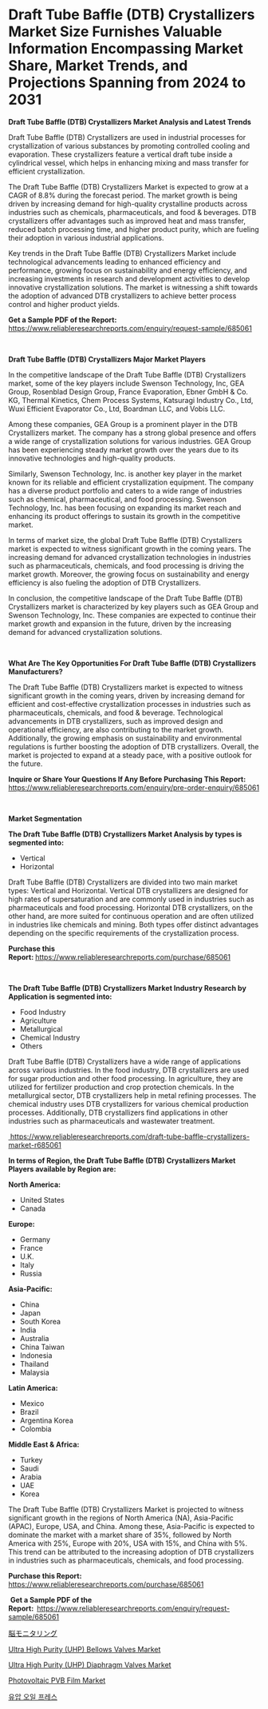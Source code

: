 <p><h1>Draft Tube Baffle (DTB) Crystallizers Market Size Furnishes Valuable Information Encompassing Market Share, Market Trends, and Projections Spanning from 2024 to 2031</h1></p><p><strong>Draft Tube Baffle (DTB) Crystallizers Market Analysis and Latest Trends</strong></p>
<p><p>Draft Tube Baffle (DTB) Crystallizers are used in industrial processes for crystallization of various substances by promoting controlled cooling and evaporation. These crystallizers feature a vertical draft tube inside a cylindrical vessel, which helps in enhancing mixing and mass transfer for efficient crystallization.</p><p>The Draft Tube Baffle (DTB) Crystallizers Market is expected to grow at a CAGR of 8.8% during the forecast period. The market growth is being driven by increasing demand for high-quality crystalline products across industries such as chemicals, pharmaceuticals, and food & beverages. DTB crystallizers offer advantages such as improved heat and mass transfer, reduced batch processing time, and higher product purity, which are fueling their adoption in various industrial applications.</p><p>Key trends in the Draft Tube Baffle (DTB) Crystallizers Market include technological advancements leading to enhanced efficiency and performance, growing focus on sustainability and energy efficiency, and increasing investments in research and development activities to develop innovative crystallization solutions. The market is witnessing a shift towards the adoption of advanced DTB crystallizers to achieve better process control and higher product yields.</p></p>
<p><strong>Get a Sample PDF of the Report:&nbsp;</strong> <a href="https://www.reliableresearchreports.com/enquiry/request-sample/685061">https://www.reliableresearchreports.com/enquiry/request-sample/685061</a></p>
<p>&nbsp;</p>
<p><strong>Draft Tube Baffle (DTB) Crystallizers Major Market Players</strong></p>
<p><p>In the competitive landscape of the Draft Tube Baffle (DTB) Crystallizers market, some of the key players include Swenson Technology, Inc, GEA Group, Rosenblad Design Group, France Evaporation, Ebner GmbH & Co. KG, Thermal Kinetics, Chem Process Systems, Katsuragi Industry Co., Ltd, Wuxi Efficient Evaporator Co., Ltd, Boardman LLC, and Vobis LLC.</p><p>Among these companies, GEA Group is a prominent player in the DTB Crystallizers market. The company has a strong global presence and offers a wide range of crystallization solutions for various industries. GEA Group has been experiencing steady market growth over the years due to its innovative technologies and high-quality products.</p><p>Similarly, Swenson Technology, Inc. is another key player in the market known for its reliable and efficient crystallization equipment. The company has a diverse product portfolio and caters to a wide range of industries such as chemical, pharmaceutical, and food processing. Swenson Technology, Inc. has been focusing on expanding its market reach and enhancing its product offerings to sustain its growth in the competitive market.</p><p>In terms of market size, the global Draft Tube Baffle (DTB) Crystallizers market is expected to witness significant growth in the coming years. The increasing demand for advanced crystallization technologies in industries such as pharmaceuticals, chemicals, and food processing is driving the market growth. Moreover, the growing focus on sustainability and energy efficiency is also fueling the adoption of DTB Crystallizers.</p><p>In conclusion, the competitive landscape of the Draft Tube Baffle (DTB) Crystallizers market is characterized by key players such as GEA Group and Swenson Technology, Inc. These companies are expected to continue their market growth and expansion in the future, driven by the increasing demand for advanced crystallization solutions.</p></p>
<p>&nbsp;</p>
<p><strong>What Are The Key Opportunities For Draft Tube Baffle (DTB) Crystallizers Manufacturers?</strong></p>
<p><p>The Draft Tube Baffle (DTB) Crystallizers market is expected to witness significant growth in the coming years, driven by increasing demand for efficient and cost-effective crystallization processes in industries such as pharmaceuticals, chemicals, and food & beverage. Technological advancements in DTB crystallizers, such as improved design and operational efficiency, are also contributing to the market growth. Additionally, the growing emphasis on sustainability and environmental regulations is further boosting the adoption of DTB crystallizers. Overall, the market is projected to expand at a steady pace, with a positive outlook for the future.</p></p>
<p><strong>Inquire or Share Your Questions If Any Before Purchasing This Report:</strong> <a href="https://www.reliableresearchreports.com/enquiry/pre-order-enquiry/685061">https://www.reliableresearchreports.com/enquiry/pre-order-enquiry/685061</a></p>
<p>&nbsp;</p>
<p><strong>Market Segmentation</strong></p>
<p><strong>The Draft Tube Baffle (DTB) Crystallizers Market Analysis by types is segmented into:</strong></p>
<p><ul><li>Vertical</li><li>Horizontal</li></ul></p>
<p><p>Draft Tube Baffle (DTB) Crystallizers are divided into two main market types: Vertical and Horizontal. Vertical DTB crystallizers are designed for high rates of supersaturation and are commonly used in industries such as pharmaceuticals and food processing. Horizontal DTB crystallizers, on the other hand, are more suited for continuous operation and are often utilized in industries like chemicals and mining. Both types offer distinct advantages depending on the specific requirements of the crystallization process.</p></p>
<p><strong>Purchase this Report:&nbsp;</strong><a href="https://www.reliableresearchreports.com/purchase/685061">https://www.reliableresearchreports.com/purchase/685061</a></p>
<p>&nbsp;</p>
<p><strong>The Draft Tube Baffle (DTB) Crystallizers Market Industry Research by Application is segmented into:</strong></p>
<p><ul><li>Food Industry</li><li>Agriculture</li><li>Metallurgical</li><li>Chemical Industry</li><li>Others</li></ul></p>
<p><p>Draft Tube Baffle (DTB) Crystallizers have a wide range of applications across various industries. In the food industry, DTB crystallizers are used for sugar production and other food processing. In agriculture, they are utilized for fertilizer production and crop protection chemicals. In the metallurgical sector, DTB crystallizers help in metal refining processes. The chemical industry uses DTB crystallizers for various chemical production processes. Additionally, DTB crystallizers find applications in other industries such as pharmaceuticals and wastewater treatment.</p></p>
<p><a href="https://www.reliableresearchreports.com/draft-tube-baffle-crystallizers-market-r685061">&nbsp;https://www.reliableresearchreports.com/draft-tube-baffle-crystallizers-market-r685061</a></p>
<p><strong>In terms of Region, the Draft Tube Baffle (DTB) Crystallizers Market Players available by Region are:</strong></p>
<p>
    <p> <strong> North America: </strong>
        <ul>
            <li>United States</li>
            <li>Canada</li>
        </ul>
        </p> 
    <p> <strong> Europe: </strong>
        <ul>
            <li>Germany</li>
            <li>France</li>
            <li>U.K.</li>
            <li>Italy</li>
            <li>Russia</li>
        </ul>
        </p> 
    <p> <strong> Asia-Pacific: </strong>
        <ul>
            <li>China</li>
            <li>Japan</li>
            <li>South Korea</li>
            <li>India</li>
            <li>Australia</li>
            <li>China Taiwan</li>
            <li>Indonesia</li>
            <li>Thailand</li>
            <li>Malaysia</li>
        </ul>
        </p> 
    <p> <strong> Latin America: </strong>
        <ul>
            <li>Mexico</li>
            <li>Brazil</li>
            <li>Argentina Korea</li>
            <li>Colombia</li>
        </ul>
        </p> 
    <p> <strong> Middle East & Africa: </strong>
        <ul>
            <li>Turkey</li>
            <li>Saudi</li>
            <li>Arabia</li>
            <li>UAE</li>
            <li>Korea</li>
        </ul>
    </p>
    </p>
<p><p>The Draft Tube Baffle (DTB) Crystallizers Market is projected to witness significant growth in the regions of North America (NA), Asia-Pacific (APAC), Europe, USA, and China. Among these, Asia-Pacific is expected to dominate the market with a market share of 35%, followed by North America with 25%, Europe with 20%, USA with 15%, and China with 5%. This trend can be attributed to the increasing adoption of DTB crystallizers in industries such as pharmaceuticals, chemicals, and food processing.</p></p>
<p><strong>Purchase this Report: </strong><a href="https://www.reliableresearchreports.com/purchase/685061">https://www.reliableresearchreports.com/purchase/685061</a></p>
<p>&nbsp;<strong>Get a Sample PDF of the Report:&nbsp;&nbsp;</strong><a href="https://www.reliableresearchreports.com/enquiry/request-sample/685061">https://www.reliableresearchreports.com/enquiry/request-sample/685061</a></p>
<p><strong></strong></p>
<p><p><a href="https://github.com/LeanneBruen2023/Market-Research-Report-List-1/blob/main/538868046144.md">脳モニタリング</a></p><p><a href="https://github.com/yemakinde/Market-Research-Report-List-2/blob/main/ultra-high-purity-uhp-bellows-valves-market.md">Ultra High Purity (UHP) Bellows Valves Market</a></p><p><a href="https://github.com/Alonsoolds3wq1d81czn8rbol/Market-Research-Report-List-2/blob/main/ultra-high-purity-uhp-diaphragm-valves-market.md">Ultra High Purity (UHP) Diaphragm Valves Market</a></p><p><a href="https://issuu.com/reportprime-2/docs/photovoltaic-pvb-film-market-size-2030.pptx">Photovoltaic PVB Film Market</a></p><p><a href="https://github.com/iansanftyord09878/Market-Research-Report-List-1/blob/main/588607442115.md">유압 오일 프레스</a></p></p>